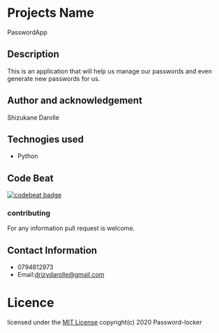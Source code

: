 # Projects  Name
 PasswordApp
## Description
   This is an application that will help us manage our passwords and even generate new passwords for us.
## Author and acknowledgement
 Shizukane Darolle
## Technogies used
 * Python
## Code Beat
[![codebeat badge](https://codebeat.co/badges/1272bd64-9ab6-48ce-9315-ab41a51a92bc)](https://https://codebeat.co/projects/github-com-shizukane-passwordsaver-master)
### contributing
 For any information pull request is welcome.
## Contact Information
  * 0794812973
  *  Email:drizydarolle@gmail.com
#  Licence
 licensed under the [MIT License](license)
 copyright(c) 2020 Password-locker